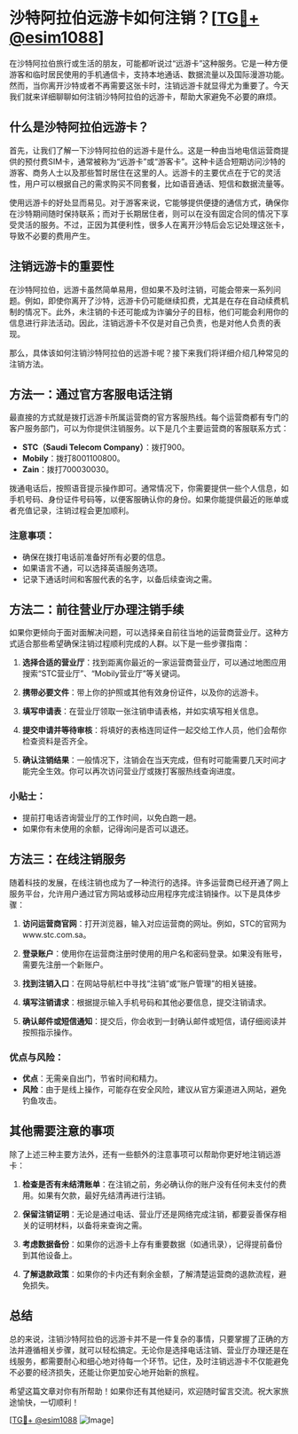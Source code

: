 # 沙特阿拉伯远游卡如何注销？[[TG💪+ @esim1088](https://t.me/s/esim1088)]

在沙特阿拉伯旅行或生活的朋友，可能都听说过“远游卡”这种服务。它是一种方便游客和临时居民使用的手机通信卡，支持本地通话、数据流量以及国际漫游功能。然而，当你离开沙特或者不再需要这张卡时，注销远游卡就显得尤为重要了。今天我们就来详细聊聊如何注销沙特阿拉伯的远游卡，帮助大家避免不必要的麻烦。

## 什么是沙特阿拉伯远游卡？

首先，让我们了解一下沙特阿拉伯的远游卡是什么。这是一种由当地电信运营商提供的预付费SIM卡，通常被称为“远游卡”或“游客卡”。这种卡适合短期访问沙特的游客、商务人士以及那些暂时居住在这里的人。远游卡的主要优点在于它的灵活性，用户可以根据自己的需求购买不同套餐，比如语音通话、短信和数据流量等。

使用远游卡的好处显而易见。对于游客来说，它能够提供便捷的通信方式，确保你在沙特期间随时保持联系；而对于长期居住者，则可以在没有固定合同的情况下享受灵活的服务。不过，正因为其便利性，很多人在离开沙特后会忘记处理这张卡，导致不必要的费用产生。

## 注销远游卡的重要性

在沙特阿拉伯，远游卡虽然简单易用，但如果不及时注销，可能会带来一系列问题。例如，即使你离开了沙特，远游卡仍可能继续扣费，尤其是在存在自动续费机制的情况下。此外，未注销的卡还可能成为诈骗分子的目标，他们可能会利用你的信息进行非法活动。因此，注销远游卡不仅是对自己负责，也是对他人负责的表现。

那么，具体该如何注销沙特阿拉伯的远游卡呢？接下来我们将详细介绍几种常见的注销方法。

## 方法一：通过官方客服电话注销

最直接的方式就是拨打远游卡所属运营商的官方客服热线。每个运营商都有专门的客户服务部门，可以为你提供注销服务。以下是几个主要运营商的客服联系方式：

- **STC（Saudi Telecom Company）**：拨打900。
- **Mobily**：拨打8001100800。
- **Zain**：拨打700030030。

拨通电话后，按照语音提示操作即可。通常情况下，你需要提供一些个人信息，如手机号码、身份证件号码等，以便客服确认你的身份。如果你能提供最近的账单或者充值记录，注销过程会更加顺利。

### 注意事项：
- 确保在拨打电话前准备好所有必要的信息。
- 如果语言不通，可以选择英语服务选项。
- 记录下通话时间和客服代表的名字，以备后续查询之需。

## 方法二：前往营业厅办理注销手续

如果你更倾向于面对面解决问题，可以选择亲自前往当地的运营商营业厅。这种方式适合那些希望确保注销过程顺利完成的人群。以下是一些步骤指南：

1. **选择合适的营业厅**：找到距离你最近的一家运营商营业厅，可以通过地图应用搜索“STC营业厅”、“Mobily营业厅”等关键词。
   
2. **携带必要文件**：带上你的护照或其他有效身份证件，以及你的远游卡。

3. **填写申请表**：在营业厅领取一张注销申请表格，并如实填写相关信息。

4. **提交申请并等待审核**：将填好的表格连同证件一起交给工作人员，他们会帮你检查资料是否齐全。

5. **确认注销结果**：一般情况下，注销会在当天完成，但有时可能需要几天时间才能完全生效。你可以再次访问营业厅或拨打客服热线查询进度。

### 小贴士：
- 提前打电话咨询营业厅的工作时间，以免白跑一趟。
- 如果你有未使用的余额，记得询问是否可以退还。

## 方法三：在线注销服务

随着科技的发展，在线注销也成为了一种流行的选择。许多运营商已经开通了网上服务平台，允许用户通过官方网站或移动应用程序完成注销操作。以下是具体步骤：

1. **访问运营商官网**：打开浏览器，输入对应运营商的网址。例如，STC的官网为www.stc.com.sa。

2. **登录账户**：使用你在运营商注册时使用的用户名和密码登录。如果没有账号，需要先注册一个新账户。

3. **找到注销入口**：在网站导航栏中寻找“注销”或“账户管理”的相关链接。

4. **填写注销请求**：根据提示输入手机号码和其他必要信息，提交注销请求。

5. **确认邮件或短信通知**：提交后，你会收到一封确认邮件或短信，请仔细阅读并按照指示操作。

### 优点与风险：
- **优点**：无需亲自出门，节省时间和精力。
- **风险**：由于是线上操作，可能存在安全风险，建议从官方渠道进入网站，避免钓鱼攻击。

## 其他需要注意的事项

除了上述三种主要方法外，还有一些额外的注意事项可以帮助你更好地注销远游卡：

1. **检查是否有未结清账单**：在注销之前，务必确认你的账户没有任何未支付的费用。如果有欠款，最好先结清再进行注销。

2. **保留注销证明**：无论是通过电话、营业厅还是网络完成注销，都要妥善保存相关的证明材料，以备将来查询之需。

3. **考虑数据备份**：如果你的远游卡上存有重要数据（如通讯录），记得提前备份到其他设备上。

4. **了解退款政策**：如果你的卡内还有剩余金额，了解清楚运营商的退款流程，避免损失。

## 总结

总的来说，注销沙特阿拉伯的远游卡并不是一件复杂的事情，只要掌握了正确的方法并遵循相关步骤，就可以轻松搞定。无论你是选择电话注销、营业厅办理还是在线服务，都需要耐心和细心地对待每一个环节。记住，及时注销远游卡不仅能避免不必要的经济损失，还能让你更加安心地开始新的旅程。

希望这篇文章对你有所帮助！如果你还有其他疑问，欢迎随时留言交流。祝大家旅途愉快，一切顺利！

[[TG💪+ @esim1088](https://t.me/s/esim1088) ![Image](https://i.postimg.cc/4NQfJmqS/Snipaste-2025-05-13-00-14-12.png)]